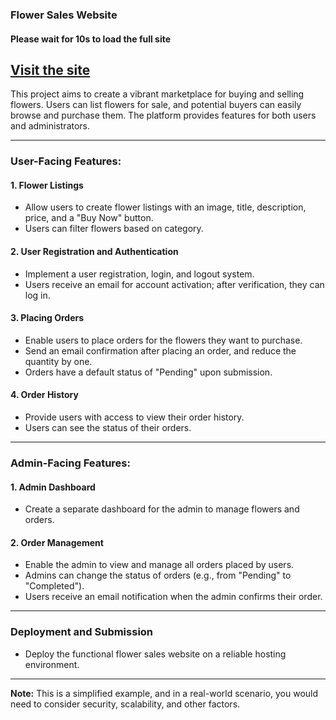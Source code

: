 ### Flower Sales Website

#### Please wait for 10s to load the full site 
[Visit the site](https://flower-sell.onrender.com) 
---
This project aims to create a vibrant marketplace for buying and selling flowers. Users can list flowers for sale, and potential buyers can easily browse and purchase them. The platform provides features for both users and administrators.

---

### User-Facing Features:

#### 1. Flower Listings

- Allow users to create flower listings with an image, title, description, price, and a "Buy Now" button.
- Users can filter flowers based on category.

#### 2. User Registration and Authentication

- Implement a user registration, login, and logout system.
- Users receive an email for account activation; after verification, they can log in.

#### 3. Placing Orders

- Enable users to place orders for the flowers they want to purchase.
- Send an email confirmation after placing an order, and reduce the quantity by one.
- Orders have a default status of "Pending" upon submission.

#### 4. Order History

- Provide users with access to view their order history.
- Users can see the status of their orders.

---

### Admin-Facing Features:

#### 1. Admin Dashboard

- Create a separate dashboard for the admin to manage flowers and orders.

#### 2. Order Management

- Enable the admin to view and manage all orders placed by users.
- Admins can change the status of orders (e.g., from "Pending" to "Completed").
- Users receive an email notification when the admin confirms their order.

---

### Deployment and Submission

- Deploy the functional flower sales website on a reliable hosting environment.

---

**Note:** This is a simplified example, and in a real-world scenario, you would need to consider security, scalability, and other factors.
